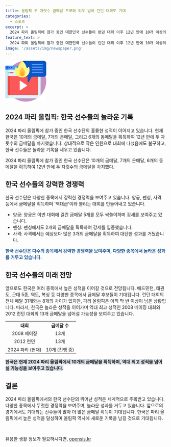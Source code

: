 ```yaml
---
title: 올림픽 두 자릿수 금메달 도쿄와 리우 넘어 런던 대회도 기대
categories:
  - 스포츠
excerpt: >
  2024 파리 올림픽에 참가 중인 대한민국 선수들이 런던 대회 이후 12년 만에 10개 이상의 금메달을 획득하며 눈길을 끄는 성과를 거뒀다. 대회 전 목표였던 금메달 5~6개를 크게 넘어서며, 다양한 종목에서의 뛰어난 활약으로 기대를 모은 것. 앞으로도 여러 종목에서 금메달 후보들이 기대되며, 전체 메달 수도 런던 대회를 추월할 수 있을 것으로 전망된다. 한국 선수단의 역대급의 호성적인 활약이 주목받고 있다.
feature_text: >
  2024 파리 올림픽에 참가 중인 대한민국 선수들이 런던 대회 이후 12년 만에 10개 이상의 금메달을 획득하며 눈길을 끄는 성과를 거뒀다. 대회 전 목표였던 금메달 5~6개를 크게 넘어서며, 다양한 종목에서의 뛰어난 활약으로 기대를 모은 것. 앞으로도 여러 종목에서 금메달 후보들이 기대되며, 전체 메달 수도 런던 대회를 추월할 수 있을 것으로 전망된다. 한국 선수단의 역대급의 호성적인 활약이 주목받고 있다.
image: '/assets/img/newspaper.png'
---
```


<p><img src="/assets/img/news.png" alt="rentncar 속보" /></p>

<h2 data-ke-size="size26">2024 파리 올림픽: 한국 선수들의 놀라운 기록</h2>

<p>2024 파리 올림픽에 참가 중인 한국 선수단의 훌륭한 성적이 이어지고 있습니다. 현재 한국은 10개의 금메달, 7개의 은메달, 그리고 6개의 동메달을 획득하여 12년 만에 두 자릿수의 금메달을 차지했습니다. 상대적으로 작은 인원으로 대회에 나섰음에도 불구하고, 한국 선수들은 놀라운 기록을 세우고 있습니다.</p>

<p data-ke-size="size16">2024 파리 올림픽에 참가 중인 한국 선수단은 10개의 금메달, 7개의 은메달, 6개의 동메달을 획득하여 12년 만에 두 자릿수의 금메달을 차지했다.</p>

<h2 data-ke-size="size26">한국 선수들의 강력한 경쟁력</h2>

<p>한국 선수단은 다양한 종목에서 강력한 경쟁력을 보여주고 있습니다. 양궁, 펜싱, 사격 등에서 금메달을 획득하며 '역대급'이라 불리는 대회를 만들어내고 있습니다.</p>

<ul>
    <li>양궁: 양궁은 이번 대회에 걸린 금메달 5개를 모두 싹쓸이하며 강세를 보여주고 있습니다.</li>
    <li>펜싱: 펜싱에서도 2개의 금메달을 획득하여 강세를 입증했습니다.</li>
    <li>사격: 사격에서는 예상보다 많은 3개의 금메달을 획득하여 대단한 성과를 거뒀습니다.</li>
</ul>

<p><b><span style="color: #1a5490;">한국 선수단은 다수의 종목에서 강력한 경쟁력을 보여주며, 다양한 종목에서 놀라운 성과를 거두고 있습니다.</span></b></p>

<h2 data-ke-size="size26">한국 선수들의 미래 전망</h2>

<p>앞으로도 한국은 여러 종목에서 높은 성적을 이어갈 것으로 전망됩니다. 배드민턴, 태권도, 근대 5종, 역도, 복싱 등 다양한 종목에서 금메달 후보들이 기대됩니다. 런던 대회의 전체 메달 31개와는 8개의 차이가 있지만, 파리 올림픽은 아직 막 반 이상이 남은 상황입니다. 따라서, 한국은 놀라운 성적을 이어가며 역대 최고 성적인 2008 베이징 대회와 2012 런던 대회의 13개 금메달을 넘어설 가능성을 보여주고 있습니다.</p>

<table>
    <tr>
        <td style="text-align: center; height: 17px;"><b>대회</b></td>
        <td style="text-align: center; height: 17px;"><b>금메달 수</b></td>
    </tr>
    <tr>
        <td style="text-align: center; height: 17px;">2008 베이징</td>
        <td style="text-align: center; height: 17px;">13개</td>
    </tr>
    <tr>
        <td style="text-align: center; height: 17px;">2012 런던</td>
        <td style="text-align: center; height: 17px;">13개</td>
    </tr>
    <tr>
        <td style="text-align: center; height: 17px;">2024 파리 (현재)</td>
        <td style="text-align: center; height: 17px;">10개 (진행 중)</td>
    </tr>
</table>

<p><b><span style="background-color: #21538527;">한국은 현재 2024 파리 올림픽에서 10개의 금메달을 획득하며, 역대 최고 성적을 넘어설 가능성을 보여주고 있습니다.</span></b></p>

<h2 data-ke-size="size26">결론</h2>

<p>2024 파리 올림픽에서의 한국 선수단의 뛰어난 성적은 세계적으로 주목받고 있습니다. 다양한 종목에서 뚜렷한 경쟁력을 보여주며, 놀라운 성과를 거두고 있습니다. 앞으로의 경기에서도 기대되는 선수들이 많아 더 많은 금메달 획득이 기대됩니다. 한국은 파리 올림픽에서 높은 성적을 달성하여 올림픽 역사에 새로운 기록을 남길 것으로 기대됩니다.</p>

<p data-ke-size="size16">&nbsp;</p>
유용한 생활 정보가 필요하시다면, <a href="https://opensis.kr" rel="dofollow">opensis.kr</a>


